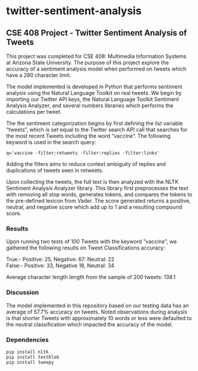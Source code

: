 # twitter-sentiment-analysis
## CSE 408 Project - Twitter Sentiment Analysis of Tweets
This project was completed for CSE 408: Multimedia Information Systems at Arizona State University. The purpose of this project explore the accuracy of a sentiment analysis model when performed on tweets which have a 280 character limit.  

The model implemented is developed in Python that performs sentiment analysis using the Natural Language Toolkit on real tweets. We begin by importing our Twitter API keys, the Natural Language Toolkit Sentiment Analysis Analyzer, and several numbers libraries which performs the calculations per tweet.

The the sentiment categorization begins by first defining the list variable “tweets”, which is set equal to the Twitter search API call that searches for the most recent Tweets including the word “vaccine”. The following keyword is used in the search query:
```
q='vaccine -filter:retweets -filter:replies -filter:links'
```  
Adding the filters aims to reduce context ambiguity of replies and duplications of tweets seen in retweets.

Upon collecting the tweets, the full text is then analyzed with the NLTK Sentiment Analysis Analyzer library. This library first preprocesses the text with removing all stop words, generates tokens, and compares the tokens to the pre-defined lexicon from Vader. The score generated returns a positive, neutral, and negative score which add up to 1 and a resulting compound score.

### Results
Upon running two tests of 100 Tweets with the keyword "vaccine", we gathered the following results on Tweet Classifications accuracy:  

True:- Positive: 25, Negative: 67: Neutral: 22  
False:- Positive: 33, Negative 18, Neutral: 34  
  
Average character length length from the sample of 200 tweets: 138.1  

### Discussion
The model implemented in this repository based on our testing data has an average of 57.7% accuracy on tweets. Noted observations during analysis is that shorter Tweets with approximately 10 words or less were defaulted to the neutral classification which impacted the accuracy of the model.

### Dependencies
```
pip install nltk
pip install textblob
pip install tweepy
```
